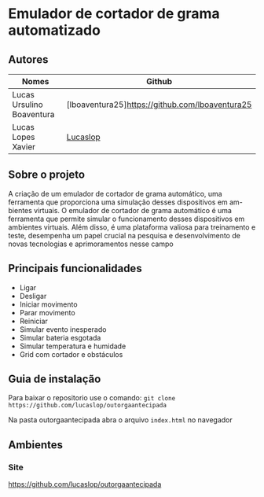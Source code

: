 # Emulador de cortador de grama automatizado

## Autores

|Nomes|Github|
|---|---|
|Lucas Ursulino Boaventura|[lboaventura25]https://github.com/lboaventura25|
|Lucas Lopes Xavier|[Lucaslop](https://github.com/lucaslop)|



## Sobre o projeto
A criação de um emulador de cortador de grama
automático, uma ferramenta que proporciona uma simulação desses dispositivos em am-
bientes virtuais. O emulador de cortador de grama automático é uma ferramenta que
permite simular o funcionamento desses dispositivos em ambientes virtuais. Além disso,
é uma plataforma valiosa para treinamento e teste, desempenha um papel crucial na
pesquisa e desenvolvimento de novas tecnologias e aprimoramentos nesse campo



## Principais funcionalidades
* Ligar
* Desligar
* Iniciar movimento
* Parar movimento
* Reiniciar
* Simular evento inesperado
* Simular bateria esgotada
* Simular temperatura e humidade
* Grid com cortador e obstáculos


## Guia de instalação

Para baixar o repositorio use o comando: `git clone https://github.com/lucaslop/outorgaantecipada`

Na pasta outorgaantecipada abra o arquivo `index.html` no navegador

## Ambientes

### Site
https://github.com/lucaslop/outorgaantecipada
